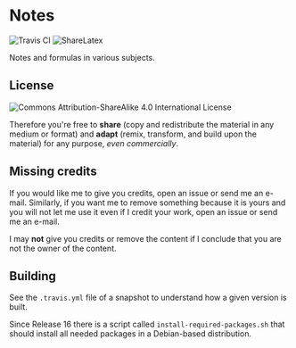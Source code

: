 # Notes
![Travis CI](https://travis-ci.org/mafagafogigante/notes.svg?branch=master)
![ShareLatex](https://www.sharelatex.com/github/repos/mafagafogigante/notes/builds/latest/badge.svg)

Notes and formulas in various subjects.

## License
![Commons Attribution-ShareAlike 4.0 International License](https://i.creativecommons.org/l/by-sa/4.0/80x15.png)

Therefore you're free to **share** (copy and redistribute the material in any
medium or format) and **adapt** (remix, transform, and build upon the material)
for any purpose, *even commercially*.

## Missing credits
If you would like me to give you credits, open an issue or send me an e-mail.
Similarly, if you want me to remove something because it is yours and you will
not let me use it even if I credit your work, open an issue or send me an
e-mail.

I may **not** give you credits or remove the content if I conclude that you are
not the owner of the content.

## Building
See the `.travis.yml` file of a snapshot to understand how a given version is
built.

Since Release 16 there is a script called `install-required-packages.sh` that
should install all needed packages in a Debian-based distribution.
